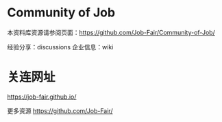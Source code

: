 # Community of Job

本资料库资源请参阅页面：https://github.com/Job-Fair/Community-of-Job/

经验分享：discussions
企业信息：wiki

# 关连网址

https://job-fair.github.io/

更多资源 https://github.com/Job-Fair/




